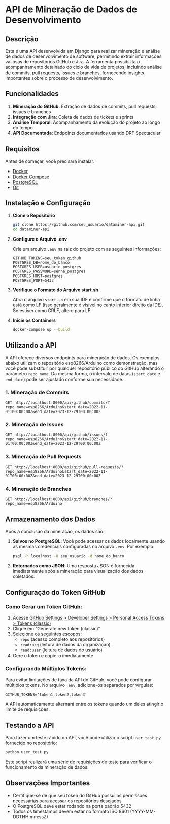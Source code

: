# API de Mineração de Dados de Desenvolvimento

## Descrição

Esta é uma API desenvolvida em Django para realizar mineração e análise de dados de desenvolvimento de software, permitindo extrair informações valiosas de repositórios GitHub e Jira. A ferramenta possibilita o acompanhamento detalhado do ciclo de vida de projetos, incluindo análise de commits, pull requests, issues e branches, fornecendo insights importantes sobre o processo de desenvolvimento.

## Funcionalidades

1. **Mineração do GitHub**: Extração de dados de commits, pull requests, issues e branches
2. **Integração com Jira**: Coleta de dados de tickets e sprints
3. **Análise Temporal**: Acompanhamento da evolução do projeto ao longo do tempo
4. **API Documentada**: Endpoints documentados usando DRF Spectacular

## Requisitos

Antes de começar, você precisará instalar:

- [Docker](https://docs.docker.com/get-docker/)
- [Docker Compose](https://docs.docker.com/compose/install/)
- [PostgreSQL](https://www.postgresql.org/download/)
- [Git](https://git-scm.com/downloads)

## Instalação e Configuração

1. **Clone o Repositório**
   ```bash
   git clone https://github.com/seu_usuario/dataminer-api.git
   cd dataminer-api
   ```

2. **Configure o Arquivo .env**
   
   Crie um arquivo `.env` na raiz do projeto com as seguintes informações:
   ```
   GITHUB_TOKENS=seu_token_github
   POSTGRES_DB=nome_do_banco
   POSTGRES_USER=usuario_postgres
   POSTGRES_PASSWORD=senha_postgres
   POSTGRES_HOST=postgres
   POSTGRES_PORT=5432
   ```

3. **Verifique o Formato do Arquivo start.sh**
   
   Abra o arquivo `start.sh` em sua IDE e confirme que o formato de linha está como LF (isso geralmente é visível no canto inferior direito da IDE). Se estiver como CRLF, altere para LF.

4. **Inicie os Containers**
   ```bash
   docker-compose up --build
   ```

## Utilizando a API

A API oferece diversos endpoints para mineração de dados. Os exemplos abaixo utilizam o repositório esp8266/Arduino como demonstração, mas você pode substituir por qualquer repositório público do GitHub alterando o parâmetro `repo_name`. Da mesma forma, o intervalo de datas (`start_date` e `end_date`) pode ser ajustado conforme sua necessidade.

### 1. Mineração de Commits
```
GET http://localhost:8000/api/github/commits/?repo_name=esp8266/Arduino&start_date=2022-11-01T00:00:00Z&end_date=2023-12-29T00:00:00Z
```

### 2. Mineração de Issues
```
GET http://localhost:8000/api/github/issues/?repo_name=esp8266/Arduino&start_date=2022-11-01T00:00:00Z&end_date=2023-12-29T00:00:00Z
```

### 3. Mineração de Pull Requests
```
GET http://localhost:8000/api/github/pull-requests/?repo_name=esp8266/Arduino&start_date=2022-11-01T00:00:00Z&end_date=2023-12-29T00:00:00Z
```

### 4. Mineração de Branches
```
GET http://localhost:8000/api/github/branches/?repo_name=esp8266/Arduino
```

## Armazenamento dos Dados

Após a conclusão da mineração, os dados são:

1. **Salvos no PostgreSQL**: Você pode acessar os dados localmente usando as mesmas credenciais configuradas no arquivo `.env`. Por exemplo:
   ```bash
   psql -h localhost -U seu_usuario -d nome_do_banco
   ```

2. **Retornados como JSON**: Uma resposta JSON é fornecida imediatamente após a mineração para visualização dos dados coletados.

## Configuração do Token GitHub

### Como Gerar um Token GitHub:

1. Acesse [GitHub Settings > Developer Settings > Personal Access Tokens > Tokens (classic)](https://github.com/settings/tokens)
2. Clique em "Generate new token (classic)"
3. Selecione os seguintes escopos:
   - `repo` (acesso completo aos repositórios)
   - `read:org` (leitura de dados da organização)
   - `read:user` (leitura de dados do usuário)
4. Gere o token e copie-o imediatamente

### Configurando Múltiplos Tokens:

Para evitar limitações de taxa da API do GitHub, você pode configurar múltiplos tokens. No arquivo `.env`, adicione-os separados por vírgulas:

```
GITHUB_TOKENS='token1,token2,token3'
```

A API automaticamente alternará entre os tokens quando um deles atingir o limite de requisições.

## Testando a API

Para fazer um teste rápido da API, você pode utilizar o script `user_test.py` fornecido no repositório:

```bash
python user_test.py
```

Este script realizará uma série de requisições de teste para verificar o funcionamento da mineração de dados.

## Observações Importantes

- Certifique-se de que seu token do GitHub possui as permissões necessárias para acessar os repositórios desejados
- O PostgreSQL deve estar rodando na porta padrão 5432
- Todos os timestamps devem estar no formato ISO 8601 (YYYY-MM-DDTHH:mm:ssZ)
